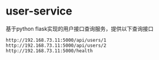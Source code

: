 # user-service
基于python flask实现的用户接口查询服务，提供以下查询接口
```
http://192.168.73.11:5000/api/users/1
http://192.168.73.11:5000/api/users/2
http://192.168.73.11:5000/health
```
